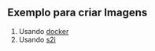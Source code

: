 ## Exemplo para criar Imagens

1. Usando [docker](./eap71-docker/README-eap71-docker.md)
2. Usando [s2i](./eap71-s2i/README-eap71-s2i.md)